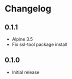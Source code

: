 # Changelog

## 0.1.1
  - Alpine 3.5
  - Fix ssl-tool package install

## 0.1.0
  - Initial release
